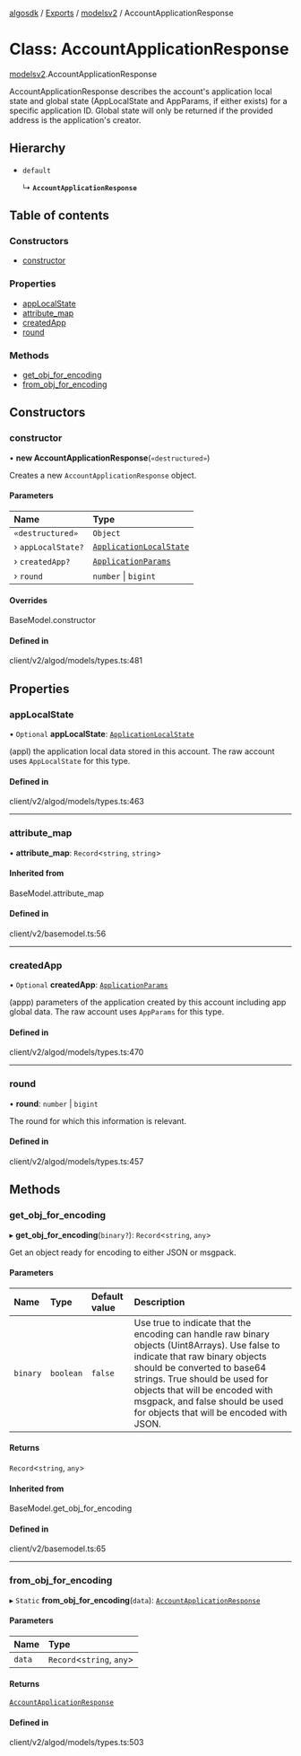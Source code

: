 [algosdk](../README.md) / [Exports](../modules.md) / [modelsv2](../modules/modelsv2.md) / AccountApplicationResponse

# Class: AccountApplicationResponse

[modelsv2](../modules/modelsv2.md).AccountApplicationResponse

AccountApplicationResponse describes the account's application local state and
global state (AppLocalState and AppParams, if either exists) for a specific
application ID. Global state will only be returned if the provided address is
the application's creator.

## Hierarchy

- `default`

  ↳ **`AccountApplicationResponse`**

## Table of contents

### Constructors

- [constructor](modelsv2.AccountApplicationResponse.md#constructor)

### Properties

- [appLocalState](modelsv2.AccountApplicationResponse.md#applocalstate)
- [attribute\_map](modelsv2.AccountApplicationResponse.md#attribute_map)
- [createdApp](modelsv2.AccountApplicationResponse.md#createdapp)
- [round](modelsv2.AccountApplicationResponse.md#round)

### Methods

- [get\_obj\_for\_encoding](modelsv2.AccountApplicationResponse.md#get_obj_for_encoding)
- [from\_obj\_for\_encoding](modelsv2.AccountApplicationResponse.md#from_obj_for_encoding)

## Constructors

### constructor

• **new AccountApplicationResponse**(`«destructured»`)

Creates a new `AccountApplicationResponse` object.

#### Parameters

| Name | Type |
| :------ | :------ |
| `«destructured»` | `Object` |
| › `appLocalState?` | [`ApplicationLocalState`](modelsv2.ApplicationLocalState.md) |
| › `createdApp?` | [`ApplicationParams`](modelsv2.ApplicationParams.md) |
| › `round` | `number` \| `bigint` |

#### Overrides

BaseModel.constructor

#### Defined in

client/v2/algod/models/types.ts:481

## Properties

### appLocalState

• `Optional` **appLocalState**: [`ApplicationLocalState`](modelsv2.ApplicationLocalState.md)

(appl) the application local data stored in this account.
The raw account uses `AppLocalState` for this type.

#### Defined in

client/v2/algod/models/types.ts:463

___

### attribute\_map

• **attribute\_map**: `Record`\<`string`, `string`\>

#### Inherited from

BaseModel.attribute\_map

#### Defined in

client/v2/basemodel.ts:56

___

### createdApp

• `Optional` **createdApp**: [`ApplicationParams`](modelsv2.ApplicationParams.md)

(appp) parameters of the application created by this account including app
global data.
The raw account uses `AppParams` for this type.

#### Defined in

client/v2/algod/models/types.ts:470

___

### round

• **round**: `number` \| `bigint`

The round for which this information is relevant.

#### Defined in

client/v2/algod/models/types.ts:457

## Methods

### get\_obj\_for\_encoding

▸ **get_obj_for_encoding**(`binary?`): `Record`\<`string`, `any`\>

Get an object ready for encoding to either JSON or msgpack.

#### Parameters

| Name | Type | Default value | Description |
| :------ | :------ | :------ | :------ |
| `binary` | `boolean` | `false` | Use true to indicate that the encoding can handle raw binary objects (Uint8Arrays). Use false to indicate that raw binary objects should be converted to base64 strings. True should be used for objects that will be encoded with msgpack, and false should be used for objects that will be encoded with JSON. |

#### Returns

`Record`\<`string`, `any`\>

#### Inherited from

BaseModel.get\_obj\_for\_encoding

#### Defined in

client/v2/basemodel.ts:65

___

### from\_obj\_for\_encoding

▸ `Static` **from_obj_for_encoding**(`data`): [`AccountApplicationResponse`](modelsv2.AccountApplicationResponse.md)

#### Parameters

| Name | Type |
| :------ | :------ |
| `data` | `Record`\<`string`, `any`\> |

#### Returns

[`AccountApplicationResponse`](modelsv2.AccountApplicationResponse.md)

#### Defined in

client/v2/algod/models/types.ts:503
